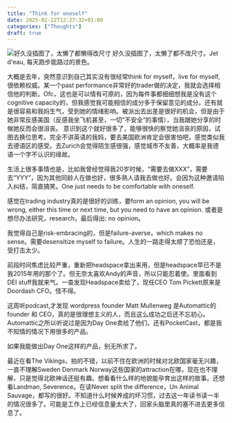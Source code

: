 ```yaml
---
title: "Think for oneself"
date: 2025-02-22T12:27:32+01:00
categories: ["Thoughts"]
draft: true
---
```

![好久没插图了，太懒了都懒得改尺寸](/post/2025_02_22_2.jpg)
好久没插图了，太懒了都不改尺寸。Jet d'eau, 每天跑步能路过的景色。

大概是去年，突然意识到自己其实没有很经常think for myself，live for myself, 很依赖权威。某一个past performance非常好的trader做的决定，我就会选择相信他的判断。Ofc，这也是可以情有可原的，因为每件事都细细想我是没有这个cognitive capacity的，但我感觉我可能相信的成分多于保留意见的成分。还有就是很容易和我妈生气，受到她的情绪影响。被派出去出差是很好的机会，但是由于她非常反感美国（反感我坐飞机甚至，一切“不安全”的事情），当我跟她分享的时候她反而会很沮丧。 意识到这个就好很多了，能够很快的察觉她沮丧的原因，试图去换位思考。完全不讲英语的我妈，要去美国欧洲肯定会很害怕吧，感觉类似我去德语区的感受。去Zurich会觉得陌生感很强，感觉城市不友善，大概率是我德语一个字不认识的缘故。

生活上很多事情也是，比如我曾经觉得我20岁时候，“需要去做XXX”，需要去“YYY”，因为其他同龄人在做也好，很多熟人请我去做也好。会因为这种邀请陷入纠结，简直搞笑。One just needs to be comfortable with oneself. 

感觉在trading industry真的是很好的训练，要form an opinion, you will be wrong, either this time or next time, but you need to have an opinion. 或者是想尽办法研究，research，最后得出: no opinion。

我觉得自己是risk-embracing的，但是failure-averse，which makes no sense。需要desensitize myself to failure。人生的一路走得太顺了恐怕还是，受打击太少。

前段时间焦虑比较严重，重新把headspace拿出来用，但是headspace早已不是我2015年用的那个了。但无奈太喜欢Andy的声音，所以只能忍着使。里面看到DEI stuff我就来气。一查发现Headspace卖给了，现任CEO Tom Pickett原来是Doordash CFO。怪不得。

这周听podcast,才发现 wordpress founder Matt Mullenweg 是Automattic的founder 和 CEO，真的是很理想主义的人，而且这么成功之后还不忘初心。Automattic之所以听说过是因为Day One卖给了他们，还有PocketCast，都是我不知情的情况下用很多的产品。

如果我能做出Day One这样的产品，别无所求了。

最近在看The Vikings，拍的不错，以前不住在欧洲的时候对北欧国家毫无兴趣，一直不理解Sweden Denmark Norway这些国家的attraction在哪，现在也不理解，只是觉得北欧神话还挺有趣。想看看什么样的地貌能孕育出这样的故事。还想看Landman, Severence。在读Never split the difference，Un Animal Sauvage，都写的很好。不知道什么时候养成的坏习惯，过去这一年读书读一半的情况很多了。可能是工作上已经信息量太大了，回家头脑里真的塞不进去更多信息了。